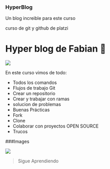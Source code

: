 ### HyperBlog
Un blog increible para este curso


curso de git y github de platzi

# Hyper blog de Fabian 🖤

![](https://i.pinimg.com/originals/ae/31/d5/ae31d58cbdc9efd32c3f5ae931bc4247.png)

En este curso vimos de todo:
* Todos los comandos
* Flujos de trabajo Git
* Crear un repositorio
* Crear y trabajar con ramas
* solucion de problemas
* Buenas Prácticas
* Fork
* Clone
* Colaborar con proyectos OPEN SOURCE
* Trucos






###Images



![](https://github.githubassets.com/images/modules/site/social-cards/github-social.png)

> Sigue Aprendiendo


